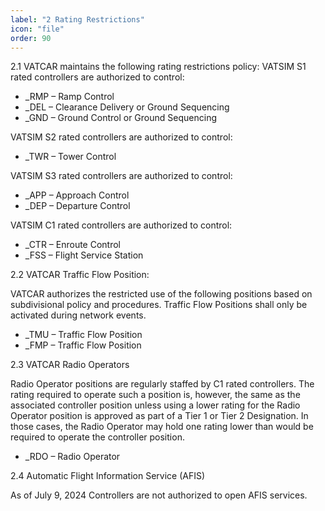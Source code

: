 ```yaml
---
label: "2 Rating Restrictions"
icon: "file"
order: 90
---
```


2.1 VATCAR maintains the following rating restrictions policy:
VATSIM S1 rated controllers are authorized to control:

- _RMP – Ramp Control
- _DEL – Clearance Delivery or Ground Sequencing
- _GND – Ground Control or Ground Sequencing


VATSIM S2 rated controllers are authorized to control:

- _TWR – Tower Control

VATSIM S3 rated controllers are authorized to control:

- _APP – Approach Control
- _DEP – Departure Control

VATSIM C1 rated controllers are authorized to control:

- _CTR – Enroute Control
- _FSS – Flight Service Station

2.2 VATCAR Traffic Flow Position:

VATCAR authorizes the restricted use of the following positions based on subdivisional policy and procedures. Traffic Flow Positions shall only be activated during network events.

- _TMU – Traffic Flow Position
- _FMP – Traffic Flow Position

2.3 VATCAR Radio Operators

Radio Operator positions are regularly staffed by C1 rated controllers. The rating required to operate such a position is, however, the same as the associated controller position unless using a lower rating for the Radio Operator position is approved as part of a Tier 1 or Tier 2 Designation. In those cases, the Radio Operator may hold one rating lower than would be required to operate the controller position.

- _RDO – Radio Operator 

2.4 Automatic Flight Information Service (AFIS)

As of July 9, 2024 Controllers are not authorized to open AFIS services.